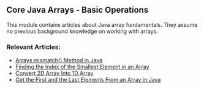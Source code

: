 ## Core Java Arrays - Basic Operations

This module contains articles about Java array fundamentals. They assume no previous background knowledge on working with arrays.

### Relevant Articles: 
- [Arrays mismatch() Method in Java](https://www.baeldung.com/java-arrays-mismatch)
- [Finding the Index of the Smallest Element in an Array](https://www.baeldung.com/java-array-find-minimum-position)
- [Convert 2D Array Into 1D Array](https://www.baeldung.com/java-flatten-2d-array)
- [Get the First and the Last Elements From an Array in Java](https://www.baeldung.com/java-array-get-first-last)
